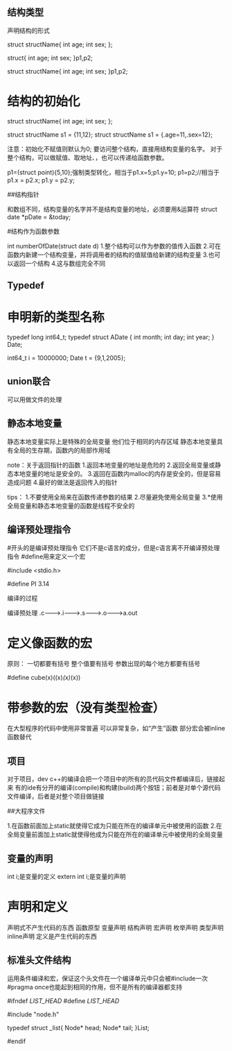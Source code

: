 ## 结构类型

声明结构的形式

struct structName{
	int age;
	int sex;
};

struct{
	int age;
	int sex;
}p1,p2;

struct structName{
	int age;
	int sex;
}p1,p2;

# 结构的初始化

struct structName{
	int age;
	int sex;
};

struct structName s1 = {11,12};
struct structName s1 = {.age=11,.sex=12};

注意：初始化不赋值则默认为0;
要访问整个结构，直接用结构变量的名字。
对于整个结构，可以做赋值、取地址、，也可以传递给函数参数。

p1=(struct point){5,10};强制类型转化，相当于p1.x=5;p1.y=10;
p1=p2;//相当于p1.x = p2.x; p1.y = p2.y;

##结构指针

和数组不同，结构变量的名字并不是结构变量的地址，必须要用&运算符
struct date *pDate = &today;

#结构作为函数参数

int numberOfDate(struct date d)
1.整个结构可以作为参数的值传入函数
2.可在函数内新建一个结构变量，并将调用者的结构的值赋值给新建的结构变量
3.也可以返回一个结构
4.这与数组完全不同

## Typedef

# 申明新的类型名称

typedef long int64_t;
typedef struct ADate {
	int month;
	int day;
	int year;
} Date;

int64_t i = 10000000;
Date t = {9,1,2005};

## union联合

可以用做文件的处理

## 静态本地变量
静态本地变量实际上是特殊的全局变量
他们位于相同的内存区域
静态本地变量具有全局的生存期，函数内的局部作用域

note：关于返回指针的函数
1.返回本地变量的地址是危险的
2.返回全局变量或静态本地变量的地址是安全的。
3.返回在函数内malloc的内存是安全的，但是容易造成问题
4.最好的做法是返回传入的指针

tips：
1.不要使用全局来在函数传递参数的结果
2.尽量避免使用全局变量
3.*使用全局变量和静态本地变量的函数是线程不安全的

## 编译预处理指令
#开头的是编译预处理指令
它们不是c语言的成分，但是c语言离不开编译预处理指令
#define用来定义一个宏

#include <stdio.h>

#define PI 3.14

编译的过程

编译预处理
.c--->.i--->.s--->.o--->a.out

# 定义像函数的宏
原则：
一切都要有括号
	整个值要有括号
	参数出现的每个地方都要有括号
	
#define cube(x)((x)*(x)*(x))
 # 带参数的宏（没有类型检查）
 在大型程序的代码中使用非常普遍
 可以非常复杂，如“产生”函数
 部分宏会被inline函数替代
 
## 项目
对于项目，dev c++的编译会把一个项目中的所有的员代码文件都编译后，链接起来
有的ide有分开的编译(compile)和构建(build)两个按钮；前者是对单个源代码文件编译，后者是对整个项目做链接

##大程序文件

1.在函数前面加上static就使得它成为只能在所在的编译单元中被使用的函数
2.在全局变量前面加上static就使得他成为只能在所在的编译单元中被使用的全局变量

## 变量的声明
int i;是变量的定义
extern int i;是变量的声明

# 声明和定义
声明式不产生代码的东西
	函数原型
	变量声明
	结构声明
	宏声明
	枚举声明
	类型声明
	inline声明
定义是产生代码的东西

## 标准头文件结构

运用条件编译和宏，保证这个头文件在一个编译单元中只会被#include一次
#pragma once也能起到相同的作用，但不是所有的编译器都支持

#ifndef _LIST_HEAD_
#define _LIST_HEAD_

#include "node.h"

typedef struct _list{
	Node* head;
	Node* tail;
}List;

#endif
